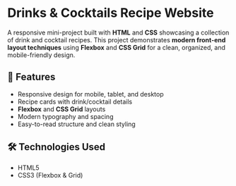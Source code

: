 # Drinks & Cocktails Recipe Website 

A responsive mini-project built with **HTML** and **CSS** showcasing a collection of drink and cocktail recipes. This project demonstrates **modern front-end layout techniques** using **Flexbox** and **CSS Grid** for a clean, organized, and mobile-friendly design.

## 📌 Features
- Responsive design for mobile, tablet, and desktop
- Recipe cards with drink/cocktail details
- **Flexbox** and **CSS Grid** layouts
- Modern typography and spacing
- Easy-to-read structure and clean styling

## 🛠️ Technologies Used
- HTML5
- CSS3 (Flexbox & Grid)
